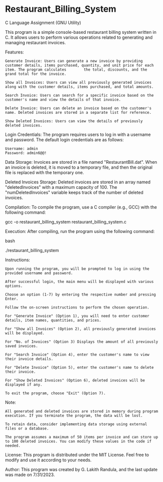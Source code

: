 # Restaurant_Billing_System
C Language Assignment (GNU Utility)

This program is a simple console-based restaurant billing system written in C. It allows users to perform various operations related to generating and managing restaurant invoices.

Features:

    Generate Invoice: Users can generate a new invoice by providing customer details, items purchased, quantity, and unit price for each item. The program calculates        the total, discounts, and the grand total for the invoice.

    Show all Invoices: Users can view all previously generated invoices along with the customer details, items purchased, and total amounts.

    Search Invoice: Users can search for a specific invoice based on the customer's name and view the details of that invoice.

    Delete Invoice: Users can delete an invoice based on the customer's name. Deleted invoices are stored in a separate list for reference.

    Show Deleted Invoices: Users can view the details of previously deleted invoices.

Login Credentials:
The program requires users to log in with a username and password. The default login credentials are as follows:

    Username: admin
    Password: admin6@@!

Data Storage:
Invoices are stored in a file named "RestaurantBill.dat". When an invoice is deleted, it is moved to a temporary file, and then the original file is replaced with the temporary one.

Deleted Invoices Storage:
Deleted invoices are stored in an array named "deletedInvoices" with a maximum capacity of 100. The "numDeletedInvoices" variable keeps track of the number of deleted invoices.

Compilation:
To compile the program, use a C compiler (e.g., GCC) with the following command:

gcc -o restaurant_billing_system restaurant_billing_system.c

Execution:
After compiling, run the program using the following command:

bash

./restaurant_billing_system

Instructions:

    Upon running the program, you will be prompted to log in using the provided username and password.

    After successful login, the main menu will be displayed with various options.

    Choose an option (1-7) by entering the respective number and pressing Enter.

    Follow the on-screen instructions to perform the chosen operation.

    For "Generate Invoice" (Option 1), you will need to enter customer details, item names, quantities, and prices.

    For "Show all Invoices" (Option 2), all previously generated invoices will be displayed.
    
    For "No. of Invoices" (Option 3) Displays the amount of all previously saved invoices.

    For "Search Invoice" (Option 4), enter the customer's name to view their invoice details.

    For "Delete Invoice" (Option 5), enter the customer's name to delete their invoice.

    For "Show Deleted Invoices" (Option 6), deleted invoices will be displayed if any.

    To exit the program, choose "Exit" (Option 7).

Note:

    All generated and deleted invoices are stored in memory during program execution. If you terminate the program, the data will be lost.

    To retain data, consider implementing data storage using external files or a database.

    The program assumes a maximum of 50 items per invoice and can store up to 100 deleted invoices. You can modify these values in the code if needed.

License:
This program is distributed under the MIT License. Feel free to modify and use it according to your needs.

Author:
This program was created by G. Lakith Randula, and the last update was made on 7/31/2023.
